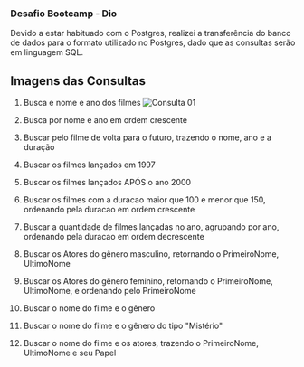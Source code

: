 ### Desafio Bootcamp - Dio
Devido a estar habituado com o Postgres, realizei a transferência do banco de dados para o formato utilizado no Postgres, dado que as consultas serão em linguagem SQL.


## Imagens das Consultas

01. Busca e nome e ano dos filmes
![Consulta 01](./assets/images/image.png)

02. Busca por nome e ano em ordem crescente


03. Buscar pelo filme de volta para o futuro, trazendo o nome, ano e a duração


04. Buscar os filmes lançados em 1997


05. Buscar os filmes lançados APÓS o ano 2000


06. Buscar os filmes com a duracao maior que 100 e menor que 150, ordenando pela duracao em ordem crescente

07. Buscar a quantidade de filmes lançadas no ano, agrupando por ano, ordenando pela duracao em ordem decrescente



08. Buscar os Atores do gênero masculino, retornando o PrimeiroNome, UltimoNome


09. Buscar os Atores do gênero feminino, retornando o PrimeiroNome, UltimoNome, e ordenando pelo PrimeiroNome


10. Buscar o nome do filme e o gênero


11. Buscar o nome do filme e o gênero do tipo "Mistério"


12. Buscar o nome do filme e os atores, trazendo o PrimeiroNome, UltimoNome e seu Papel
